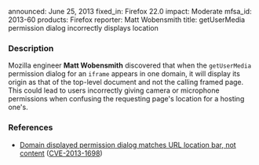 announced: June 25, 2013
fixed_in: Firefox 22.0
impact: Moderate
mfsa_id: 2013-60
products: Firefox
reporter: Matt Wobensmith
title: getUserMedia permission dialog incorrectly displays location

<h3>Description</h3>

<p>Mozilla engineer <strong>Matt Wobensmith</strong> discovered that when the
<code>getUserMedia</code> permission dialog for an <code>iframe</code> appears
in one domain, it  will display its origin as that of the top-level document and
not the calling framed page. This could lead to users incorrectly giving camera
or microphone permissions when confusing the requesting page's location for a
hosting one's.</p>


<h3>References</h3>

<ul>
  <li><a href="https://bugzilla.mozilla.org/show_bug.cgi?id=876044">
       Domain displayed permission dialog matches URL location bar, not
content</a> (<a href="http://cve.mitre.org/cgi-bin/cvename.cgi?name=CVE-2013-1698" class="ex-ref">CVE-2013-1698</a>)</li>
</ul>



